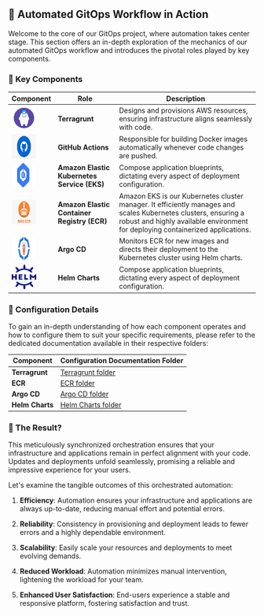 ## 🚀 Automated GitOps Workflow in Action

Welcome to the core of our GitOps project, where automation takes center stage. This section offers an in-depth exploration of the mechanics of our automated GitOps workflow and introduces the pivotal roles played by key components.

### 🧰 Key Components


| Component             | Role                                                   | Description                                                  |
|---------------|--------------------------------------------------------|--------------------------------------------------------------|
| <img src="terragrunt.png" width="50" height="50">| **Terragrunt** |Designs and provisions AWS resources, ensuring infrastructure aligns seamlessly with code.        |
| <img src="github-actions.png" width="50" height="50"> | **GitHub Actions** | Responsible for building Docker images automatically whenever code changes are pushed. |
|<img src="eks.png" width="50" height="50">| **Amazon Elastic Kubernetes Service (EKS)** | Compose application blueprints, dictating every aspect of deployment configuration. |
|<img src="ecr.png" width="50" height="50">| **Amazon Elastic Container Registry (ECR)** |  Amazon EKS is our Kubernetes cluster manager. It efficiently manages and scales Kubernetes clusters, ensuring a robust and highly available environment for deploying containerized applications. |
| <img src="argo.png" width="50" height="50"> | **Argo CD** | Monitors ECR for new images and directs their deployment to the Kubernetes cluster using Helm charts. |
| <img src="helm.png" width="50" height="50"> | **Helm Charts** | Compose application blueprints, dictating every aspect of deployment configuration. |

### 📜 Configuration Details

To gain an in-depth understanding of how each component operates and how to configure them to suit your specific requirements, please refer to the dedicated documentation available in their respective folders:

| Component                | Configuration Documentation Folder |
|--------------------------|-----------------------------------|
| **Terragrunt** | [Terragrunt folder](link-to-terragrunt) |
| **ECR** | [ECR folder](link-to-ecr) |
| **Argo CD** | [Argo CD folder](link-to-argo-cd) |
| **Helm Charts** | [Helm Charts folder](link-to-helm-charts) |


### 🚀 The Result?

This meticulously synchronized orchestration ensures that your infrastructure and applications remain in perfect alignment with your code. Updates and deployments unfold seamlessly, promising a reliable and impressive experience for your users.

Let's examine the tangible outcomes of this orchestrated automation:

1. **Efficiency**: Automation ensures your infrastructure and applications are always up-to-date, reducing manual effort and potential errors.

2. **Reliability**: Consistency in provisioning and deployment leads to fewer errors and a highly dependable environment.

3. **Scalability**: Easily scale your resources and deployments to meet evolving demands.

4. **Reduced Workload**: Automation minimizes manual intervention, lightening the workload for your team.

5. **Enhanced User Satisfaction**: End-users experience a stable and responsive platform, fostering satisfaction and trust.
